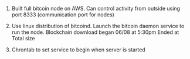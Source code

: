 1. Built full bitcoin node on AWS.
Can control activity from outside using port 8333 (communication port for nodes)

2. Use linux distribution of bitcoind. Launch the bitcoin daemon service to run the node.
    Blockchain download began 06/08 at 5:30pm
    Ended at
    Total size

3. Chrontab to set service to begin when server is started
